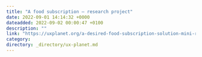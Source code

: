 ```yaml
---
title: "A food subscription — research project"
date: 2022-09-01 14:14:32 +0000
dateadded: 2022-09-02 00:00:47 +0100
description: ""
link: "https://uxplanet.org/a-desired-food-subscription-solution-mini-research-project-b3ae36f275ec?source=rss----819cc2aaeee0---4"
category:
directory: _directory/ux-planet.md
---
```

